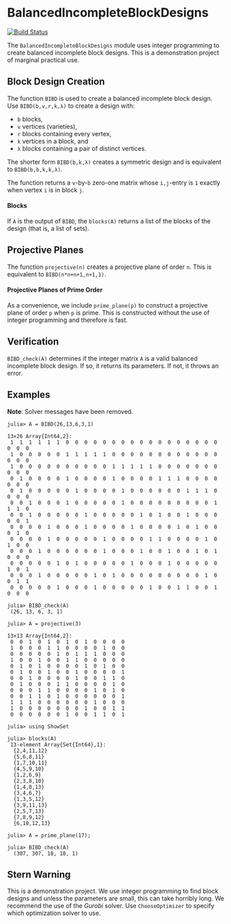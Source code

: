 # BalancedIncompleteBlockDesigns

[![Build Status](https://travis-ci.com/scheinerman/BalancedIncompleteBlockDesigns.jl.svg?branch=master)](https://travis-ci.com/scheinerman/BalancedIncompleteBlockDesigns.jl)


The `BalancedIncompleteBlockDesigns` module uses integer programming to create balanced incomplete block designs.
This is a demonstration project of marginal practical use.

## Block Design Creation

The function `BIBD` is used to create a balanced incomplete block design.
Use `BIBD(b,v,r,k,λ)` to create a design with:
+ `b` blocks,
+ `v` vertices (varieties),
+ `r` blocks containing every vertex,
+ `k` vertices in a block, and
+ `λ` blocks containing a pair of distinct vertices.

The shorter form `BIBD(b,k,λ)` creates a symmetric design and is
equivalent to `BIBD(b,b,k,k,λ)`.

The function returns a `v`-by-`b` zero-one matrix whose `i,j`-entry
is `1` exactly when vertex `i` is in block `j`.

#### Blocks

If `A` is the output of `BIBD`, the `blocks(A)` returns a list of the
blocks of the design (that is, a list of sets).

## Projective Planes

The function `projective(n)` creates a projective plane of order `n`.
This is equivalent to `BIBD(n*n+n+1,n+1,1)`.

#### Projective Planes of Prime Order  

As a convenience, we include `prime_plane(p)` to construct a projective
plane of order `p` when `p` is prime. This is constructed without the use of
integer programming and therefore is fast.

## Verification

`BIBD_check(A)` determines if the integer matrix `A` is a valid
balanced incomplete block design. If so, it returns its parameters.
If not, it throws an error.

## Examples

**Note**: Solver messages have been removed.

```
julia> A = BIBD(26,13,6,3,1)

13×26 Array{Int64,2}:
 1  1  1  1  1  1  0  0  0  0  0  0  0  0  0  0  0  0  0  0  0  0  0  0  0  0
 1  0  0  0  0  0  1  1  1  1  1  0  0  0  0  0  0  0  0  0  0  0  0  0  0  0
 1  0  0  0  0  0  0  0  0  0  0  1  1  1  1  1  0  0  0  0  0  0  0  0  0  0
 0  1  0  0  0  0  1  0  0  0  0  1  0  0  0  0  1  1  1  0  0  0  0  0  0  0
 0  1  0  0  0  0  0  1  0  0  0  0  1  0  0  0  0  0  0  1  1  1  0  0  0  0
 0  0  1  0  0  0  1  0  0  0  0  0  1  0  0  0  0  0  0  0  0  0  1  1  1  0
 0  0  1  0  0  0  0  0  1  0  0  0  0  0  1  0  1  0  0  1  0  0  0  0  0  1
 0  0  0  0  1  0  0  0  1  0  0  0  0  1  0  0  0  0  1  0  1  0  0  0  1  0
 0  0  0  0  1  0  0  0  0  0  1  0  0  0  0  1  1  0  0  0  0  1  0  1  0  0
 0  0  0  1  0  0  0  0  0  0  1  0  0  0  1  0  0  1  0  0  1  0  1  0  0  0
 0  0  0  0  0  1  0  1  0  0  0  0  0  1  0  0  0  1  0  0  0  0  0  1  0  1
 0  0  0  1  0  0  0  0  0  1  0  1  0  0  0  0  0  0  0  0  0  1  0  0  1  1
 0  0  0  0  0  1  0  0  0  1  0  0  0  0  0  1  0  0  1  1  0  0  1  0  0  0

julia> BIBD_check(A)
 (26, 13, 6, 3, 1)

julia> A = projective(3)

13×13 Array{Int64,2}:
 0  0  1  0  1  0  1  0  1  0  0  0  0
 1  0  0  0  1  1  0  0  0  0  1  0  0
 0  0  0  0  0  1  0  1  1  1  0  0  0
 1  0  0  1  0  0  1  1  0  0  0  0  0
 0  1  0  1  0  0  0  0  1  0  1  0  0
 0  1  0  0  1  0  0  1  0  0  0  0  1
 0  0  1  0  0  0  0  1  0  0  1  1  0
 0  1  0  0  0  1  1  0  0  0  0  1  0
 0  0  0  1  1  0  0  0  0  1  0  1  0
 0  0  1  1  0  1  0  0  0  0  0  0  1
 1  1  1  0  0  0  0  0  0  1  0  0  0
 1  0  0  0  0  0  0  0  1  0  0  1  1
 0  0  0  0  0  0  1  0  0  1  1  0  1

julia> using ShowSet

julia> blocks(A)
 13-element Array{Set{Int64},1}:
  {2,4,11,12}
  {5,6,8,11}  
  {1,7,10,11}
  {4,5,9,10}  
  {1,2,6,9}   
  {2,3,8,10}  
  {1,4,8,13}  
  {3,4,6,7}   
  {1,3,5,12}  
  {3,9,11,13}
  {2,5,7,13}  
  {7,8,9,12}  
  {6,10,12,13}

julia> A = prime_plane(17);

julia> BIBD_check(A)
  (307, 307, 18, 18, 1)
```
## Stern Warning

This is a demonstration project. We use integer programming to find block
designs and unless the parameters are small, this can take horribly long.
We recommend the use of the *Gurobi* solver.
Use `ChooseOptimizer` to specify which optimization solver to use.
